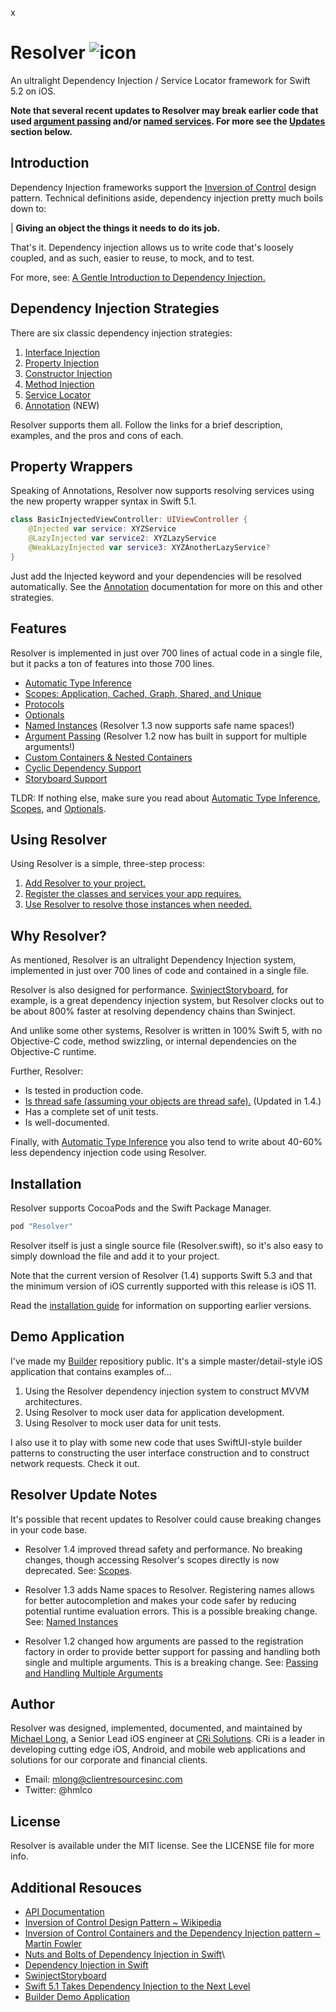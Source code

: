 x

# Resolver ![icon](https://user-images.githubusercontent.com/709283/32858974-cce8282a-ca12-11e7-944b-c8046156290b.png)

An ultralight Dependency Injection / Service Locator framework for Swift 5.2 on iOS.

**Note that several recent updates to Resolver may break earlier code that used [argument passing](./Documentation/Arguments.md#multiple) and/or [named services](./Documentation/Names.md). For more see the [Updates](#updates) section below.**

## Introduction

Dependency Injection frameworks support the [Inversion of Control](https://en.wikipedia.org/wiki/Inversion_of_control) design pattern. Technical definitions aside, dependency injection pretty much boils down to:

| **Giving an object the things it needs to do its job.**

That's it. Dependency injection allows us to write code that's loosely coupled, and as such, easier to reuse, to mock, and  to test.

For more, see: [A Gentle Introduction to Dependency Injection.](./Documentation/Introduction.md)

## Dependency Injection Strategies

There are six classic dependency injection strategies:

1. [Interface Injection](./Documentation/Injection.md#interface)
2. [Property Injection](./Documentation/Injection.md#property)
3. [Constructor Injection](./Documentation/Injection.md#constructor)
4. [Method Injection](./Documentation/Injection.md#method)
5. [Service Locator](./Documentation/Injection.md#locator)
6. [Annotation](./Documentation/Injection.md#annotation) (NEW)

Resolver supports them all. Follow the links for a brief description, examples, and the pros and cons of each.

## Property Wrappers

Speaking of Annotations, Resolver now supports resolving services using the new property wrapper syntax in Swift 5.1.

```swift
class BasicInjectedViewController: UIViewController {
    @Injected var service: XYZService
    @LazyInjected var service2: XYZLazyService
    @WeakLazyInjected var service3: XYZAnotherLazyService?
}
```
Just add the Injected keyword and your dependencies will be resolved automatically. See the [Annotation](./Documentation/Annotation.md) documentation for more on this and other strategies.

## Features

Resolver is implemented in just over 700 lines of actual code in a single file, but it packs a ton of features into those 700 lines.

* [Automatic Type Inference](./Documentation/Types.md)
* [Scopes: Application, Cached, Graph, Shared, and Unique](./Documentation/Scopes.md)
* [Protocols](./Documentation/Protocols.md)
* [Optionals](./Documentation/Optionals.md)
* [Named Instances](./Documentation/Names.md) (Resolver 1.3 now supports safe name spaces!)
* [Argument Passing](./Documentation/Arguments.md) (Resolver 1.2 now has built in support for multiple arguments!)
* [Custom Containers & Nested Containers](./Documentation/Containers.md)
* [Cyclic Dependency Support](./Documentation/CyclicDependencies.md)
* [Storyboard Support](./Documentation/Storyboards.md)

TLDR: If nothing else, make sure you read about [Automatic Type Inference](./Documentation/Types.md), [Scopes](./Documentation/Scopes.md), and [Optionals](./Documentation/Optionals.md).

## Using Resolver

Using Resolver is a simple, three-step process:

1. [Add Resolver to your project.](./Documentation/Installation.md)
2. [Register the classes and services your app requires.](./Documentation/Registration.md)
3. [Use Resolver to resolve those instances when needed.](./Documentation/Resolving.md)

## Why Resolver?

As mentioned, Resolver is an ultralight Dependency Injection system, implemented in just over 700 lines of code and contained in a single file.

Resolver is also designed for performance. [SwinjectStoryboard](https://github.com/Swinject/SwinjectStoryboard), for example, is a great dependency injection system, but Resolver clocks out to be about 800% faster at resolving dependency chains than Swinject.

And unlike some other systems, Resolver is written in 100% Swift 5, with no Objective-C code, method swizzling, or internal dependencies on the Objective-C runtime.

Further, Resolver:

* Is tested in production code.
* [Is thread safe (assuming your objects are thread safe).](./Documentation/Threads.md) (Updated in 1.4.)
* Has a complete set of unit tests.
* Is well-documented.

Finally, with  [Automatic Type Inference](./Documentation/Types.md) you also tend to write about 40-60% less dependency injection code using Resolver.

## Installation

Resolver supports CocoaPods and the Swift Package Manager.
```swift
pod "Resolver"
```
Resolver itself is just a single source file (Resolver.swift), so it's also easy to simply download the file and add it to your project.

Note that the current version of Resolver (1.4) supports Swift 5.3 and that the minimum version of iOS currently supported with this release is iOS 11.

Read the [installation guide](./Documentation/Installation.md) for information on supporting earlier versions.

## Demo Application

I've made my [Builder](https://github.com/hmlongco/Builder) repositiory public. It's a simple master/detail-style iOS application that contains examples of...

1. Using the Resolver dependency injection system to construct MVVM architectures.
2. Using Resolver to mock user data for application development.
3. Using Resolver to mock user data for unit tests.

I also use it to play with some new code that uses SwiftUI-style builder patterns to constructing the user interface construction and to construct network requests. Check it out.

## Resolver Update Notes<a name=updates></a>

It's possible that recent updates to Resolver could cause breaking changes in your code base.

* Resolver 1.4 improved thread safety and performance. No breaking changes, though accessing Resolver's scopes directly is now deprecated. See: [Scopes](./Documentation/Scopes.md).

* Resolver 1.3 adds Name spaces to Resolver. Registering names allows for better autocompletion and makes your code safer by reducing potential runtime evaluation errors. This is a possible breaking change.  See: [Named Instances](./Documentation/Names.md)


* Resolver 1.2 changed how arguments are passed to the registration factory in order to provide better support for passing and handling both single and multiple arguments. This is a breaking change. See: [Passing and Handling Multiple Arguments](./Documentation/Arguments.md#multiple)

## Author

Resolver was designed, implemented, documented, and maintained by [Michael Long](https://www.linkedin.com/in/hmlong/), a Senior Lead iOS engineer at [CRi Solutions](https://www.clientresourcesinc.com/solutions/). CRi is a leader in developing cutting edge iOS, Android, and mobile web applications and solutions for our corporate and financial clients.

* Email: [mlong@clientresourcesinc.com](mailto:mlong@clientresourcesinc.com)
* Twitter: @hmlco

## License

Resolver is available under the MIT license. See the LICENSE file for more info.

## Additional Resouces

* [API Documentation](./Documentation/API/Classes/Resolver.html)
* [Inversion of Control Design Pattern ~ Wikipedia](https://en.wikipedia.org/wiki/Inversion_of_control)
* [Inversion of Control Containers and the Dependency Injection pattern ~ Martin Fowler](https://martinfowler.com/articles/injection.html)
* [Nuts and Bolts of Dependency Injection in Swift](https://cocoacasts.com/nuts-and-bolts-of-dependency-injection-in-swift/)\
* [Dependency Injection in Swift](https://cocoacasts.com/dependency-injection-in-swift)
* [SwinjectStoryboard](https://github.com/Swinject/SwinjectStoryboard)
* [Swift 5.1 Takes Dependency Injection to the Next Level](https://medium.com/better-programming/taking-swift-dependency-injection-to-the-next-level-b71114c6a9c6)
* [Builder Demo Application](https://github.com/hmlongco/Builder)
